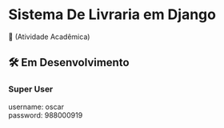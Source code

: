 # Sistema De Livraria em Django
🏫 (Atividade Acadêmica)

## 🛠️ Em Desenvolvimento

<h3> Super User </h3>
username: oscar <br>
password: 988000919
